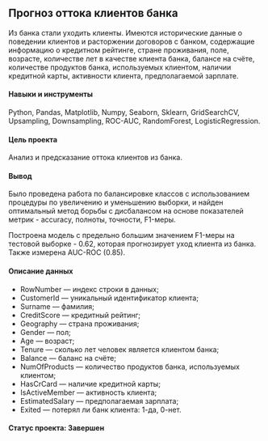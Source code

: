## Прогноз оттока клиентов банка

Из банка стали уходить клиенты.
Имеются исторические данные о поведении клиентов и расторжении договоров с банком, 
содержащие информацию о кредитном рейтинге, стране проживания, поле, возрасте, 
количестве лет в качестве клиента банка, балансе на счёте, количестве продуктов банка, 
используемых клиентом, наличии кредитной карты, активности клиента, предполагаемой зарплате.

#### Навыки и инструменты

Python, Pandas, Matplotlib, Numpy, Seaborn, Sklearn, GridSearchCV, Upsampling, Downsampling, ROC-AUC, RandomForest, LogisticRegression.
 
#### Цель проекта

Анализ и предсказание оттока клиентов из банка.
 
#### Вывод 

Было проведена работа по балансировке классов с использованием процедуры по увеличению и уменьшению выборки, 
и найден оптимальный метод борьбы с дисбалансом на основе показателей метрик - accuracy, полноты, точности, F1-меры.
 
Построена модель с предельно большим значением F1-меры на тестовой выборке - 0.62, которая прогнозирует уход клиента из банка. 
Также измерена AUC-ROC (0.85).

#### Описание данных

* RowNumber — индекс строки в данных;
* CustomerId — уникальный идентификатор клиента;
* Surname — фамилия;
* CreditScore — кредитный рейтинг;
* Geography — страна проживания;
* Gender — пол;
* Age — возраст;
* Tenure — сколько лет человек является клиентом банка;
* Balance — баланс на счёте;
* NumOfProducts — количество продуктов банка, используемых клиентом;
* HasCrCard — наличие кредитной карты;
* IsActiveMember — активность клиента;
* EstimatedSalary — предполагаемая зарплата;
* Exited — потерял ли банк клиента: 1-да, 0-нет.

#### Статус проекта: Завершен
